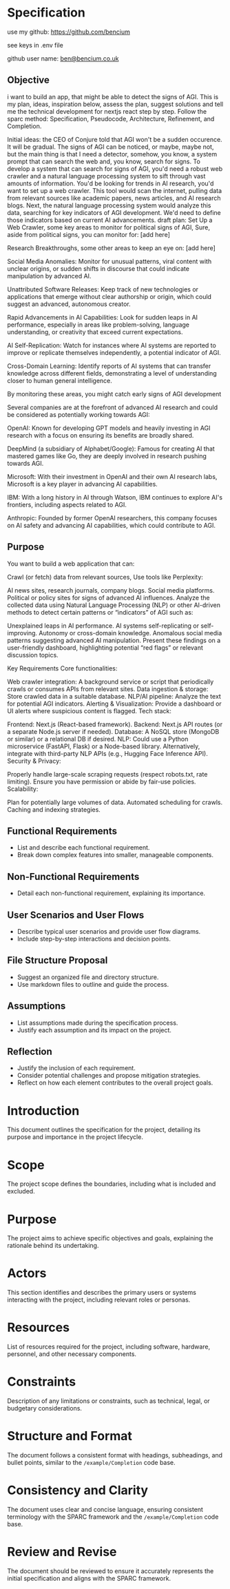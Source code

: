 # Specification

use my github: https://github.com/bencium

see keys in .env file

github user name: ben@bencium.co.uk



## Objective
i want to build an app, that might be able to detect the signs of AGI. This is my plan, ideas, inspiration below, assess the plan, suggest solutions and tell me the technical development for nextjs react step by step. Follow the sparc method: Specification, Pseudocode, Architecture, Refinement, and Completion.

Initial ideas:
the CEO of Conjure told  that AGI won't be a sudden occurence. It will be gradual.
The signs of AGI can be noticed, or maybe, maybe not, but the main thing is that I need a detector, somehow, you know, a system prompt that can search the web and, you know, search for signs.
To develop a system that can search for signs of AGI, you'd need a robust web crawler and a natural language processing system to sift through vast amounts of information. You'd be looking for trends in AI research, you'd want to set up a web crawler. This tool would scan the internet, pulling data from relevant sources like academic papers, news articles, and AI research blogs. Next, the natural language processing system would analyze this data, searching for key indicators of AGI development. We'd need to define those indicators based on current AI advancements.
draft plan: Set Up a Web Crawler, some key areas to monitor for political signs of AGI, Sure, aside from political signs, you can monitor for: [add here]

Research Breakthroughs, some other areas to keep an eye on: [add here]

Social Media Anomalies: Monitor for unusual patterns, viral content with unclear origins, or sudden shifts in discourse that could indicate manipulation by advanced AI.

Unattributed Software Releases: Keep track of new technologies or applications that emerge without clear authorship or origin, which could suggest an advanced, autonomous creator.

Rapid Advancements in AI Capabilities: Look for sudden leaps in AI performance, especially in areas like problem-solving, language understanding, or creativity that exceed current expectations.

AI Self-Replication: Watch for instances where AI systems are reported to improve or replicate themselves independently, a potential indicator of AGI.

Cross-Domain Learning: Identify reports of AI systems that can transfer knowledge across different fields, demonstrating a level of understanding closer to human general intelligence.

By monitoring these areas, you might catch early signs of AGI development

Several companies are at the forefront of advanced AI research and could be considered as potentially working towards AGI:

OpenAI: Known for developing GPT models and heavily investing in AGI research with a focus on ensuring its benefits are broadly shared.

DeepMind (a subsidiary of Alphabet/Google): Famous for creating AI that mastered games like Go, they are deeply involved in research pushing towards AGI.

Microsoft: With their investment in OpenAI and their own AI research labs, Microsoft is a key player in advancing AI capabilities.

IBM: With a long history in AI through Watson, IBM continues to explore AI's frontiers, including aspects related to AGI.

Anthropic: Founded by former OpenAI researchers, this company focuses on AI safety and advancing AI capabilities, which could contribute to AGI.


## Purpose
You want to build a web application that can:

Crawl (or fetch) data from relevant sources, Use tools like Perplexity:

AI news sites, research journals, company blogs.
Social media platforms.
Political or policy sites for signs of advanced AI influences.
Analyze the collected data using Natural Language Processing (NLP) or other AI-driven methods to detect certain patterns or “indicators” of AGI such as:

Unexplained leaps in AI performance.
AI systems self-replicating or self-improving.
Autonomy or cross-domain knowledge.
Anomalous social media patterns suggesting advanced AI manipulation.
Present these findings on a user-friendly dashboard, highlighting potential “red flags” or relevant discussion topics.

Key Requirements
Core functionalities:

Web crawler integration: A background service or script that periodically crawls or consumes APIs from relevant sites.
Data ingestion & storage: Store crawled data in a suitable database.
NLP/AI pipeline: Analyze the text for potential AGI indicators.
Alerting & Visualization: Provide a dashboard or UI alerts where suspicious content is flagged.
Tech stack:

Frontend: Next.js (React-based framework).
Backend: Next.js API routes (or a separate Node.js server if needed).
Database: A NoSQL store (MongoDB or similar) or a relational DB if desired.
NLP: Could use a Python microservice (FastAPI, Flask) or a Node-based library. Alternatively, integrate with third-party NLP APIs (e.g., Hugging Face Inference API).
Security & Privacy:

Properly handle large-scale scraping requests (respect robots.txt, rate limiting).
Ensure you have permission or abide by fair-use policies.
Scalability:

Plan for potentially large volumes of data.
Automated scheduling for crawls.
Caching and indexing strategies.




## Functional Requirements
- List and describe each functional requirement.
- Break down complex features into smaller, manageable components.

## Non-Functional Requirements
- Detail each non-functional requirement, explaining its importance.


## User Scenarios and User Flows
- Describe typical user scenarios and provide user flow diagrams.
- Include step-by-step interactions and decision points.



## File Structure Proposal
- Suggest an organized file and directory structure.
- Use markdown files to outline and guide the process.

## Assumptions
- List assumptions made during the specification process.
- Justify each assumption and its impact on the project.

## Reflection
- Justify the inclusion of each requirement.
- Consider potential challenges and propose mitigation strategies.
- Reflect on how each element contributes to the overall project goals.
# Introduction
This document outlines the specification for the project, detailing its purpose and importance in the project lifecycle.

# Scope
The project scope defines the boundaries, including what is included and excluded.

# Purpose
The project aims to achieve specific objectives and goals, explaining the rationale behind its undertaking.

# Actors
This section identifies and describes the primary users or systems interacting with the project, including relevant roles or personas.

# Resources
List of resources required for the project, including software, hardware, personnel, and other necessary components.

# Constraints
Description of any limitations or constraints, such as technical, legal, or budgetary considerations.

# Structure and Format
The document follows a consistent format with headings, subheadings, and bullet points, similar to the `/example/Completion` code base.

# Consistency and Clarity
The document uses clear and concise language, ensuring consistent terminology with the SPARC framework and the `/example/Completion` code base.

# Review and Revise
The document should be reviewed to ensure it accurately represents the initial specification and aligns with the SPARC framework.
